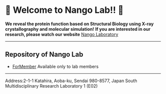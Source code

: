 # 🧬 Welcome to Nango Lab!! 🧬

**We reveal the protein function based on Structural Biology using X-ray crystallography and molecular simulation!**
**If you are interested in our research, please watch our website**
[Nango Laboratory](https://www2.tagen.tohoku.ac.jp/lab/nango/html/en/index.html)

---
## Repository of Nango Lab
- [ForMember](https://github.com/NangoLab/ForMember/tree/main) Available only to lab members

---
Address:2-1-1 Katahira, Aoba-ku, Sendai 980-8577, Japan South Multidisciplinary Research Laboratory 1 (E02)
